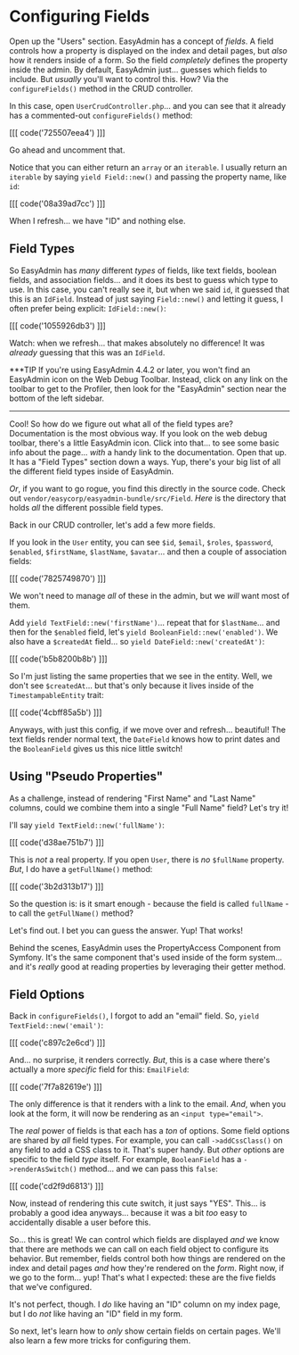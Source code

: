 # Configuring Fields

Open up the "Users" section. EasyAdmin has a concept of _fields_. A field
controls how a property is displayed on the index and detail pages, but *also* how
it renders inside of a form. So the field *completely* defines the property inside
the admin. By default, EasyAdmin just... guesses which fields to include.
But *usually* you'll want to control this. How? Via the `configureFields()` method
in the CRUD controller.

In this case, open `UserCrudController.php`... and you can see that it already has
a commented-out `configureFields()` method:

[[[ code('725507eea4') ]]]

Go ahead and uncomment that.

Notice that you can either return an `array` or an `iterable`. I usually
return an `iterable` by saying `yield Field::new()` and passing the property name,
like `id`:

[[[ code('08a39ad7cc') ]]]

When I refresh... we have "ID" and nothing else.

## Field Types

So EasyAdmin has *many* different *types* of fields, like text fields, boolean fields,
and association fields... and it does its best to guess which type to use. In this
case, you can't really see it, but when we said `id`, it guessed that this is
an `IdField`. Instead of just saying `Field::new()` and letting it guess, I often
prefer being explicit: `IdField::new()`:

[[[ code('1055926db3') ]]]

Watch: when we refresh... that makes absolutely no difference! It was *already*
guessing that this was an `IdField`.

***TIP
If you're using EasyAdmin 4.4.2 or later, you won't find an EasyAdmin icon on the Web Debug Toolbar.
Instead, click on any link on the toolbar to get to the Profiler, then look for the "EasyAdmin"
section near the bottom of the left sidebar.
***

Cool! So how do we figure out what all of the field types are? Documentation is the
most obvious way. If you look on the web debug toolbar, there's a little EasyAdmin
icon. Click into that... to see some basic info about the page... *with*
a handy link to the documentation. Open that up. It has a "Field Types" section down
a ways. Yup, there's your big list of all the different field types inside of
EasyAdmin.

*Or*, if you want to go rogue, you find this directly in the source code. Check out
`vendor/easycorp/easyadmin-bundle/src/Field`. *Here* is the directory that holds
*all* the different possible field types.

Back in our CRUD controller, let's add a few more fields.

If you look in the `User` entity, you can see `$id`, `$email`, `$roles`,
`$password`, `$enabled`, `$firstName`, `$lastName`, `$avatar`... and then a couple of
association fields:

[[[ code('7825749870') ]]]

We won't need to manage *all* of these in the admin, but we *will* want most of them.

Add `yield TextField::new('firstName')`... repeat that for `$lastName`... and then
for the `$enabled` field, let's `yield BooleanField::new('enabled')`. We also have
a `$createdAt` field... so `yield DateField::new('createdAt')`:

[[[ code('b5b8200b8b') ]]]

So I'm just listing the same properties that we see in the entity. Well, we don't
see `$createdAt`... but that's only because it lives inside of the
`TimestampableEntity` trait:

[[[ code('4cbff85a5b') ]]]

Anyways, with just this config, if we move over and refresh... beautiful! The text
fields render normal text, the `DateField` knows how to print dates and the
`BooleanField` gives us this nice little switch!

## Using "Pseudo Properties"

As a challenge, instead of rendering "First Name" and "Last Name" columns, could
we combine them into a single "Full Name" field? Let's try it!

I'll say `yield TextField::new('fullName')`:

[[[ code('d38ae751b7') ]]]

This is *not* a real property. If you open `User`, there is *no* `$fullName`
property. *But*, I do have a `getFullName()` method:

[[[ code('3b2d313b17') ]]]

So the question is: is it smart enough - because the field is called
`fullName` - to call the `getFullName()` method?

Let's find out. I bet you can guess the answer. Yup! That works!

Behind the scenes, EasyAdmin uses the PropertyAccess Component from Symfony.
It's the same component that's used inside of the form system... and it's *really*
good at reading properties by leveraging their getter method.

## Field Options

Back in `configureFields()`, I forgot to add an "email" field. So,
`yield TextField::new('email')`:

[[[ code('c897c2e6cd') ]]]

And... no surprise, it renders correctly. *But*, this is a case where there's
actually a more *specific* field for this: `EmailField`:

[[[ code('7f7a82619e') ]]]

The only difference is that it renders with a link to the email. *And*, when
you look at the form, it will now be rendering as an `<input type="email">`.

The *real* power of fields is that each has a *ton* of options.
Some field options are shared by *all* field types. For example, you can call
`->addCssClass()` on any field to add a CSS class to it. That's super handy.
But *other* options are specific to the field *type* itself. For example,
`BooleanField` has a `->renderAsSwitch()` method... and we can pass this `false`:

[[[ code('cd2f9d6813') ]]]

Now, instead of rendering this cute switch, it just says "YES". This... is probably
a good idea anyways... because it was a bit *too* easy to accidentally disable a user
before this.

So... this is great! We can control which fields are displayed *and* we know that
there are methods we can call on each field object to configure its behavior. But
remember, fields control both how things are rendered on the index and detail pages
*and* how they're rendered on the *form*. Right now, if we go to the form... yup!
That's what I expected: these are the five fields that we've configured.

It's not perfect, though. I *do* like having an "ID" column on my index page, but
I do *not* like having an "ID" field in my form.

So next, let's learn how to *only* show certain fields on certain pages. We'll also
learn a few more tricks for configuring them.
